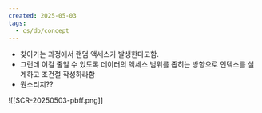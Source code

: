 ```yaml
---
created: 2025-05-03
tags:
  - cs/db/concept
---
```

- 찾아가는 과정에서 랜덤 액세스가 발생한다고함.
- 그런데 이걸 줄일 수 있도록 데이터의 액세스 범위를 좁히는 방향으로 인덱스를 설계하고 조건절 작성하라함
- 뭔소리지??

![[SCR-20250503-pbff.png]]